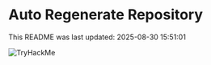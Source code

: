 # Auto Regenerate Repository

This README was last updated: 2025-08-30 15:51:01

 ![TryHackMe](https://tryhackme.com/badge/533634)